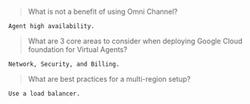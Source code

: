 >What is not a benefit of using Omni Channel?
```
Agent high availability.
```

>What are 3 core areas to consider when deploying Google Cloud foundation for Virtual Agents?
```
Network, Security, and Billing.
```

>What are best practices for a multi-region setup?
```
Use a load balancer.
```